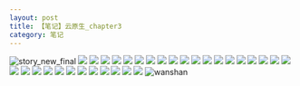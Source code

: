 ```yaml
---
layout: post
title: 【笔记】云原生_chapter3
category: 笔记
---
```

![story_new_final](http://r8s97vm6g.hd-bkt.clouddn.com/img/story_new_final_0322.png)
![](http://r8s97vm6g.hd-bkt.clouddn.com/img/chapter3-0321-cloud-native-1.png)
![](http://r8s97vm6g.hd-bkt.clouddn.com/img/chapter3-0321-cloud-native-2.png)
![](http://r8s97vm6g.hπd-bkt.clouddn.com/img/chapter3-0321-cloud-native-3.png)
![](http://r8s97vm6g.hd-bkt.clouddn.com/img/chapter3-0321-cloud-native-4.png)
![](http://r8s97vm6g.hd-bkt.clouddn.com/img/chapter3-0321-cloud-native-5.png)
![](http://r8s97vm6g.hd-bkt.clouddn.com/img/chapter3-0321-cloud-native-6.png)
![](http://r8s97vm6g.hd-bkt.clouddn.com/img/chapter3-0321-cloud-native-7.png)
![](http://r8s97vm6g.hd-bkt.clouddn.com/img/chapter3-0321-cloud-native-8.png)
![](http://r8s97vm6g.hd-bkt.clouddn.com/img/chapter3-0321-cloud-native-9.png)
![](http://r8s97vm6g.hd-bkt.clouddn.com/img/chapter3-0321-cloud-native-10.png)
![](http://r8s97vm6g.hd-bkt.clouddn.com/img/chapter3-0321-cloud-native-11.png)
![](http://r8s97vm6g.hd-bkt.clouddn.com/img/chapter3-0321-cloud-native-12.png)
![](http://r8s97vm6g.hd-bkt.clouddn.com/img/chapter3-0321-cloud-native-13.png)
![](http://r8s97vm6g.hd-bkt.clouddn.com/img/chapter3-0321-cloud-native-14.png)
![](http://r8s97vm6g.hd-bkt.clouddn.com/img/chapter3-0321-cloud-native-15.png)
![](http://r8s97vm6g.hd-bkt.clouddn.com/img/chapter3-0321-cloud-native-16.png)
![](http://r8s97vm6g.hd-bkt.clouddn.com/img/chapter3-0321-cloud-native-17.png)
![](http://r8s97vm6g.hd-bkt.clouddn.com/img/chapter3-0321-cloud-native-18.png)
![](http://r8s97vm6g.hd-bkt.clouddn.com/img/chapter3-0321-cloud-native-19.png)
![](http://r8s97vm6g.hd-bkt.clouddn.com/img/chapter3-0321-cloud-native-20.png)
![](http://r8s97vm6g.hd-bkt.clouddn.com/img/chapter3-0321-cloud-native-21.png)
![](http://r8s97vm6g.hd-bkt.clouddn.com/img/chapter3-0321-cloud-native-22.png)
![](http://r8s97vm6g.hd-bkt.clouddn.com/img/chapter3-0321-cloud-native-23.png)
![](http://r8s97vm6g.hd-bkt.clouddn.com/img/chapter3-0321-cloud-native-24.png)
![](http://r8s97vm6g.hd-bkt.clouddn.com/img/chapter3-0321-cloud-native-25.png)
![](http://r8s97vm6g.hd-bkt.clouddn.com/img/chapter3-0321-cloud-native-26.png)
![](http://r8s97vm6g.hd-bkt.clouddn.com/img/chapter3-0321-cloud-native-27.png)
![](http://r8s97vm6g.hd-bkt.clouddn.com/img/chapter3-0321-cloud-native-28.png)
![](http://r8s97vm6g.hd-bkt.clouddn.com/img/chapter3-0321-cloud-native-29.png)
![](http://r8s97vm6g.hd-bkt.clouddn.com/img/chapter3-0321-cloud-native-30.png)
![](http://r8s97vm6g.hd-bkt.clouddn.com/img/chapter3-0321-cloud-native-31.png)
![wanshan](http://r8s97vm6g.hd-bkt.clouddn.com/img/wanshan.png)
